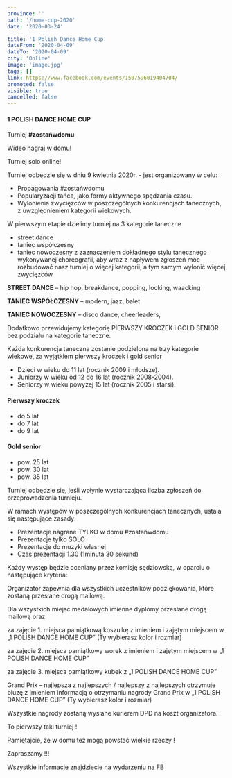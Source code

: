 ```yaml
---
province: ''
path: '/home-cup-2020'
date: '2020-03-24'

title: '1 Polish Dance Home Cup'
dateFrom: '2020-04-09'
dateTo: '2020-04-09'
city: 'Online'
image: 'image.jpg'
tags: []
link: https://www.facebook.com/events/1507596019404704/
promoted: false
visible: true
cancelled: false
---
```

#### 1 POLISH DANCE HOME CUP 

Turniej **#zostańwdomu**
 
Wideo nagraj w domu!

Turniej solo online!

Turniej odbędzie się w dniu 9 kwietnia 2020r. - jest organizowany w celu:
- Propagowania #zostańwdomu
- Popularyzacji tańca, jako formy aktywnego spędzania czasu.
- Wyłonienia zwycięzców w poszczególnych konkurencjach tanecznych, z uwzględnieniem kategorii
 wiekowych.

W pierwszym etapie dzielimy turniej na 3 kategorie taneczne
- street dance 
- taniec współczesny
- taniec nowoczesny
z zaznaczeniem dokładnego stylu tanecznego wykonywanej choreografii, aby wraz z napływem zgłoszeń móc rozbudować nasz turniej o więcej kategorii, a tym samym wyłonić więcej zwycięzców 

**STREET DANCE** – hip hop, breakdance, popping, locking, waacking

**TANIEC WSPÓŁCZESNY** – modern, jazz, balet

**TANIEC NOWOCZESNY** – disco dance, cheerleaders, 

Dodatkowo przewidujemy kategorię PIERWSZY KROCZEK i GOLD SENIOR bez podziału na kategorie taneczne.

Każda konkurencja taneczna zostanie podzielona na  trzy kategorie wiekowe, za wyjątkiem pierwszy kroczek i gold senior 
- Dzieci w wieku do 11 lat (rocznik 2009 i młodsze).
- Juniorzy w wieku od 12 do 16 lat (rocznik 2008-2004).
- Seniorzy w wieku powyżej 15 lat (rocznik 2005 i starsi).

#### Pierwszy kroczek 
- do 5 lat
- do 7 lat
- do 9 lat 

#### Gold senior 
- pow. 25 lat
- pow. 30 lat
- pow. 35 lat

Turniej odbędzie się, jeśli wpłynie wystarczająca liczba zgłoszeń do przeprowadzenia turnieju. 

W ramach występów w poszczególnych konkurencjach tanecznych, ustala się następujące zasady:
- Prezentacje nagrane TYLKO w domu #zostańwdomu 
- Prezentacje tylko SOLO
- Prezentacje do muzyki własnej 
- Czas prezentacji 1.30 (1minuta 30 sekund)


Każdy występ będzie oceniany przez komisję sędziowską, w oparciu o następujące kryteria:

Organizator zapewnia dla wszystkich uczestników podziękowania, które zostaną przesłane drogą mailową. 

Dla wszystkich miejsc medalowych imienne dyplomy przesłane drogą mailową oraz 

za zajęcie 1. miejsca pamiątkową koszulkę z imieniem i zajętym miejscem w „1 POLISH DANCE HOME CUP” (Ty wybierasz kolor i rozmiar)

za zajęcie 2. miejsca pamiątkowy worek z imieniem i zajętym miejscem w „1 POLISH DANCE HOME CUP”

za zajęcie 3. miejsca pamiątkowy kubek z „1 POLISH DANCE HOME CUP”  

Grand Prix – najlepsza z najlepszych / najlepszy z najlepszych otrzymuje bluzę z imieniem informacją o otrzymaniu nagrody Grand Prix w „1 POLISH DANCE HOME CUP” (Ty wybierasz kolor i rozmiar)

Wszystkie nagrody zostaną wysłane kurierem DPD na koszt organizatora.

To pierwszy taki turniej ! 

Pamiętajcie, że w domu też mogą powstać wielkie rzeczy ! 

Zapraszamy !!!

Wszystkie informacje znajdziecie na wydarzeniu na FB 
